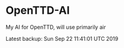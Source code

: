 # OpenTTD-AI
My AI for OpenTTD, will use primarily air

Latest backup: Sun Sep 22 11:41:01 UTC 2019
